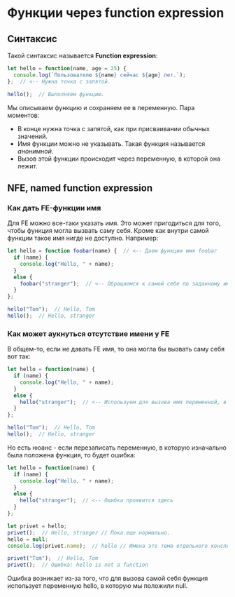 # Функции через function expression

## Синтаксис

Такой синтаксис называется **Function expression**:

```javascript
let hello = function(name, age = 25) {
  console.log(`Пользователю ${name} сейчас ${age} лет.`);
};  // <-- Нужна точка с запятой.

hello();  // Выполняем функцию.
```

Мы описываем функцию и сохраняем ее в переменную. Пара моментов:

* В конце нужна точка с запятой, как при присваивании обычных значений.
* Имя функции можно не указывать. Такая функция называется *анонимной*.
* Вызов этой функции происходит через переменную, в которой она лежит.

## NFE, named function expression

### Как дать FE-функции имя

Для FE можно все-таки указать имя. Это может пригодиться для того, чтобы функция могла вызвать саму себя. Кроме как внутри самой функции такое имя нигде не доступно. Например:

```javascript
let hello = function foobar(name) {  // <-- Даем функции имя foobar
  if (name) {
    console.log("Hello, " + name);
  } 
  else {
    foobar("stranger");  // <-- Обращаемся к самой себе по заданному имени
  }
};

hello("Tom");  // Hello, Tom
hello();  // Hello, stranger
```

### Как может аукнуться отсутствие имени у FE

В общем-то, если не давать FE имя, то она могла бы вызвать саму себя вот так:

```javascript
let hello = function(name) {
  if (name) {
    console.log("Hello, " + name);
  }
  else {
    hello("stranger");  // <-- Используем для вызова имя переменной, в которой лежит FE
  }
};

hello("Tom");  // Hello, Tom
hello();  // Hello, stranger
```

Но есть нюанс - если перезаписать переменную, в которую изначально была положена функция, то будет ошибка:

```javascript
let hello = function(name) {
  if (name) {
    console.log("Hello, " + name);
  }
  else {
    hello("stranger");  // <-- Ошибка проявится здесь
  }
};

let privet = hello;
privet();  // Hello, stranger // Пока еще нормально.
hello = null;
console.log(privet.name);  // hello // Имена это тема отдельного конспекта, а тут просто чтоб было

privet("Tom");  // Hello, Tom
privet();  // Ошибка: hello is not a function
```

Ошибка возникает из-за того, что для вызова самой себя функция использует переменную hello, в которую мы положили null.